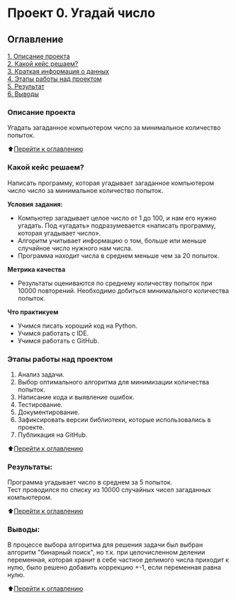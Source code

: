 # Проект 0. Угадай число

## Оглавление  
[1. Описание проекта](#описание-проекта)  
[2. Какой кейс решаем?](#какой-кейс-решаем)  
[3. Краткая информация о данных](#краткая-информация-о-данных)  
[4. Этапы работы над проектом](#этапы-работы-над-проектом)  
[5. Результат](#результаты)    
[6. Выводы](#выводы) 

### Описание проекта    
Угадать загаданное компьютером число за минимальное количество попыток.

:arrow_up:[Перейти к оглавлению](#оглавление)


### Какой кейс решаем?    
Написать программу, которая угадывает загаданное компьютером число число за минимальное количество попыток.

**Условия задания:**  
- Компьютер загадывает целое число от 1 до 100, и нам его нужно угадать. Под «угадать» подразумевается «написать программу, которая угадывает число».
- Алгоритм учитывает информацию о том, больше или меньше случайное число нужного нам числа.
- Программа находит числа в среднем меньше чем за 20 попыток. 

**Метрика качества**     
- Результаты оцениваются по среднему количеству попыток при 10000 повторений. Необходимо добиться минимального количества попыток.

**Что практикуем**     
- Учимся писать хороший код на Python.
- Учимся работать с IDE.
- Учимся работать с GitHub.


### Этапы работы над проектом  
1. Анализ задачи.
2. Выбор оптимального алгоритма для минимизации количества попыток.
3. Написание кода и выявление ошибок.
4. Тестирование.
5. Документирование.
6. Зафиксировать версии библиотеки, которые использовались в проекте.
7. Публикация на GitHub.

:arrow_up:[Перейти к оглавлению](#оглавление)


### Результаты:  
Программа угадывает число в среднем за 5 попыток.  
Тест проводился по списку из 10000 случайных чисел загаданных компьютером.

:arrow_up:[Перейти к оглавлению](#оглавление)


### Выводы:  
В процессе выбора алгоритма для решения задачи был выбран алгоритм "бинарный поиск", но т.к. при целочисленном делении переменная, которая хранит в себе частное делимого числа приходит к нулю, было решено добавить коррекцию +-1, если переменная равна нулю.

:arrow_up:[Перейти к оглавлению](#оглавление)